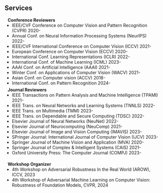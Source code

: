 ## Services

<h4 style="margin:0 10px 0;">Conference Reviewers</h4>

<ul style="margin:0 0 5px;">
  <li>IEEE/CVF Conference on Computer Vision and Pattern Recognition (CVPR) 2020-</li>
  <li>Annual Conf. on Neural Information Processing Systems (NeurIPS) 2022-</li>
  <li>IEEE/CVF International Conference on Computer Vision (ICCV) 2021-</li>
  <li>European Conference on Computer Vision (ECCV) 2020-</li>
  <li>International Conf. Learning Representations (ICLR) 2022-</li>
  <li>International Conf. of Machine Learning (ICML) 2023-</li>
  <li>AAAI Conf. on Artificial Intelligence (AAAI) 2021-</li>
  <li>Winter Conf. on Applications of Computer Vision (WACV) 2021-</li>
  <li>Asian Conf. on Computer vision (ACCV) 2018-</li>
  <li>International Conf. on Pattern Recognition 2024-</li>
</ul>

<h4 style="margin:0 10px 0;">Journal Reviewers</h4>

<ul style="margin:0 0 20px;">
  <li>IEEE Transactions on Pattern Analysis and Machine Intelligence (TPAMI) 2021-</li>
  <li>IEEE Trans. on Neural Networks and Learning Systems (TNNLS) 2022-</li>
  <li>IEEE Trans. on Multimedia (TMM) 2023-</li>
  <li>IEEE Trans. on Dependable and Secure Computing (TDSC) 2022-</li>
  <li>Elsevier Journal of Neural Networks (NeuNet) 2022-</li>
  <li>Elsevier Journal of Neurocomputing (NeuComp) 2021-</li>
  <li>Elsevier Journal of Image and Vision Computing (IMAVIS) 2023-</li>
  <li>SPringer Journal: International Journal of Computer Vision (IJCV) 2023-</li>
  <li>Springer Journal of Machine Vision and Application (MVA) 2020-</li>
  <li>Springer Journal of Complex & Intelligent Systems (CAIS) 2021-</li>
  <li>Oxford University Press: The Computer Journal (COMPJ) 2023-</li>
</ul>

<h4 style="margin:0 10px 0;">Workshop Organizer</h4>

<ul style="margin:0 0 20px;">
  <li>4th Workshop on Adversarial Robustness In the Real World (AROW), ICCV, 2023</li>
  <li>4th Workshop of Adversarial Machine Learning on Computer Vision: Robustness of Foundation Models, CVPR, 2024</li>
</ul>
